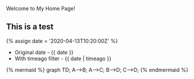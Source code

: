 ---
---

Welcome to My Home Page!

This is a test
--------------

{% assign date = '2020-04-13T10:20:00Z' %}

- Original date - {{ date }}
- With timeago filter - {{ date | timeago }}

{% mermaid %}
graph TD;
    A-->B;
    A-->C;
    B-->D;
    C-->D;
{% endmermaid %}

